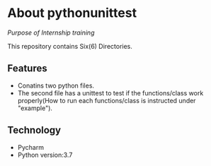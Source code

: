 # About pythonunittest 
*Purpose of Internship training*

This repository contains Six(6) Directories.

## Features
* Conatins two python files.
* The second file has a unittest to test if the functions/class work properly(How to run each functions/class is instructed under "example").

## Technology
* Pycharm
* Python version:3.7
